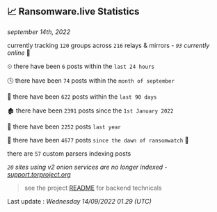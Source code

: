
## 📈 Ransomware.live Statistics
_september 14th, 2022_

currently tracking `120` groups across `216` relays & mirrors - _`93` currently online_ 📡

⏲ there have been `6` posts within the `last 24 hours`

🕓 there have been `74` posts within the `month of september`

📅 there have been `622` posts within the `last 90 days`

🏚 there have been `2391` posts since the `1st January 2022`

🚀 there have been `2252` posts `last year`

🦕 there have been `4677` posts `since the dawn of ransomwatch` 🐣

there are `57` custom parsers indexing posts

_`20` sites using v2 onion services are no longer indexed - [support.torproject.org](https://support.torproject.org/onionservices/v2-deprecation/)_

> see the project [README](https://github.com/jmousqueton/ransomwatch#readme) for backend technicals



Last update : _Wednesday 14/09/2022 01.29 (UTC)_

